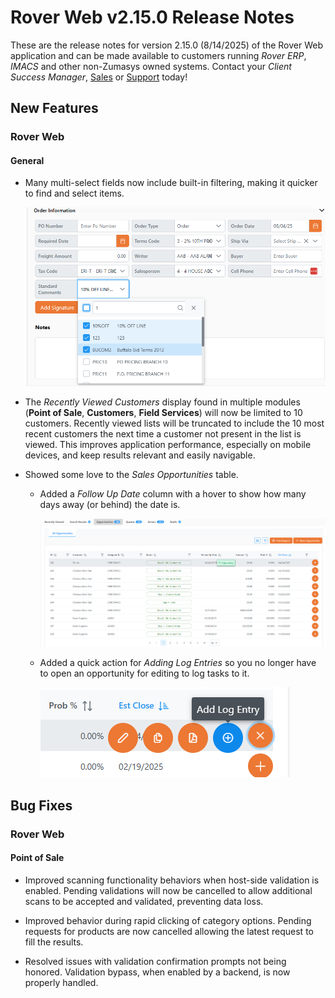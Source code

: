 # Rover Web v2.15.0 Release Notes

<badge text= "Version 2.15.0" vertical="middle" />

<PageHeader />

These are the release notes for version 2.15.0 (8/14/2025) of the Rover Web application and can be made available to customers running _Rover ERP_, _IMACS_ and other non-Zumasys owned systems. Contact your _Client Success Manager_, [Sales](mailto:sales@zumasys.com?subject=Rover%20Web%20v2.15.0) or [Support](mailto:help@zumasys.com?subject=Rover%20Web%20v2.15.0) today!

## New Features

### Rover Web

#### General

- Many multi-select fields now include built-in filtering, making it quicker to find and select items.    

  ![Multi-select Filtering](./multi-select-filter.png)

- The _Recently Viewed Customers_ display found in multiple modules (**Point of Sale**, **Customers**, **Field Services**) will now be limited to 10 customers. Recently viewed lists will be truncated to include the 10 most recent customers the next time a customer not present in the list is viewed. This improves application performance, especially on mobile devices, and keep results relevant and easily navigable.

- Showed some love to the _Sales Opportunities_ table.
  - Added a _Follow Up Date_ column with a hover to show how many days away (or behind) the date is.

    ![Sales Opportunity Follow Up Dates](./opps-follow-up-date.png)
  - Added a quick action for _Adding Log Entries_ so you no longer have to open an opportunity for editing to log tasks to it.

    ![Sales Opportunity Log Entry Quick Action](./opps-log-entry-action.png)

## Bug Fixes

### Rover Web

#### Point of Sale

- Improved scanning functionality behaviors when host-side validation is enabled. Pending validations will now be cancelled to allow additional scans to be accepted and validated, preventing data loss.

- Improved behavior during rapid clicking of category options.  Pending requests for products are now cancelled allowing the latest request to fill the results.

- Resolved issues with validation confirmation prompts not being honored.  Validation bypass, when enabled by a backend, is now properly handled.

<PageFooter />
